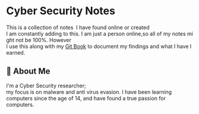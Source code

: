 
# Cyber Security Notes

This is a collection of notes  I have found online or created I am constantly adding to this. I am just a person online,so all of my notes might not be 100%. However I use this along with my [Git Book](https://bob-johns-book.gitbook.io/cyber-security-hand-book/) to document my findings and what I have learned. 


## 🚀 About Me
I'm a Cyber Security researcher; my focus is on malware and anti virus evasion. I have been learning computers since the age of 14, and have found a true passion for computers.  


